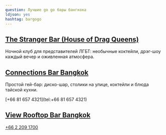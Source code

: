 ```yaml
---
question: Лучшие go go бары бангкока
ldjson: yes
hashtag: bargogo
---
```


## [The Stranger Bar (House of Drag Queens)](https://maps.app.goo.gl/w7jGYgTi1x81TqGY7)

Ночной клуб для представителей ЛГБТ: необычные коктейли, дрэг-шоу каждый вечер и оживленная атмосфера.


## [Connections Bar Bangkok](https://maps.app.goo.gl/BXnophQrBTTjLpis8)

Простой гей-бар: диско-шар, столики на улице, коктейли и блюда тайской кухни.

[+66 81 657 4321](tel:+66 81 657 4321)

## [View Rooftop Bar Bangkok](https://maps.app.goo.gl/GgePQe9i22mm6vDe9)

[+66 2 209 1700](tel:+6622091700)
